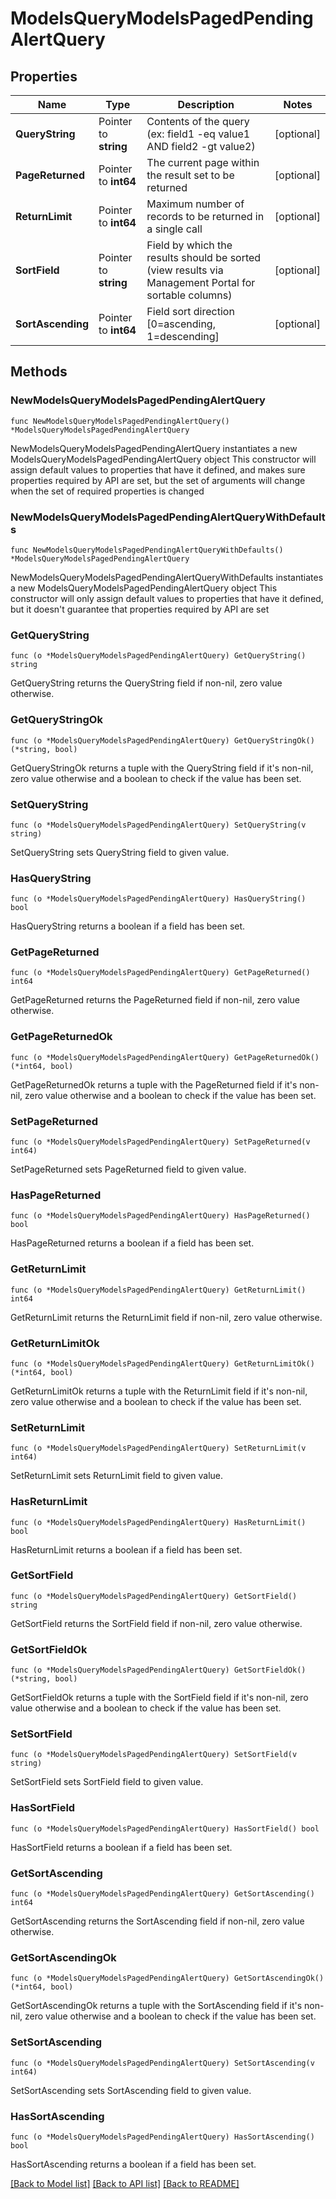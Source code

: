 # ModelsQueryModelsPagedPendingAlertQuery

## Properties

Name | Type | Description | Notes
------------ | ------------- | ------------- | -------------
**QueryString** | Pointer to **string** | Contents of the query (ex: field1 -eq value1 AND field2 -gt value2) | [optional] 
**PageReturned** | Pointer to **int64** | The current page within the result set to be returned | [optional] 
**ReturnLimit** | Pointer to **int64** | Maximum number of records to be returned in a single call | [optional] 
**SortField** | Pointer to **string** | Field by which the results should be sorted (view results via Management Portal for sortable columns) | [optional] 
**SortAscending** | Pointer to **int64** | Field sort direction [0&#x3D;ascending, 1&#x3D;descending] | [optional] 

## Methods

### NewModelsQueryModelsPagedPendingAlertQuery

`func NewModelsQueryModelsPagedPendingAlertQuery() *ModelsQueryModelsPagedPendingAlertQuery`

NewModelsQueryModelsPagedPendingAlertQuery instantiates a new ModelsQueryModelsPagedPendingAlertQuery object
This constructor will assign default values to properties that have it defined,
and makes sure properties required by API are set, but the set of arguments
will change when the set of required properties is changed

### NewModelsQueryModelsPagedPendingAlertQueryWithDefaults

`func NewModelsQueryModelsPagedPendingAlertQueryWithDefaults() *ModelsQueryModelsPagedPendingAlertQuery`

NewModelsQueryModelsPagedPendingAlertQueryWithDefaults instantiates a new ModelsQueryModelsPagedPendingAlertQuery object
This constructor will only assign default values to properties that have it defined,
but it doesn't guarantee that properties required by API are set

### GetQueryString

`func (o *ModelsQueryModelsPagedPendingAlertQuery) GetQueryString() string`

GetQueryString returns the QueryString field if non-nil, zero value otherwise.

### GetQueryStringOk

`func (o *ModelsQueryModelsPagedPendingAlertQuery) GetQueryStringOk() (*string, bool)`

GetQueryStringOk returns a tuple with the QueryString field if it's non-nil, zero value otherwise
and a boolean to check if the value has been set.

### SetQueryString

`func (o *ModelsQueryModelsPagedPendingAlertQuery) SetQueryString(v string)`

SetQueryString sets QueryString field to given value.

### HasQueryString

`func (o *ModelsQueryModelsPagedPendingAlertQuery) HasQueryString() bool`

HasQueryString returns a boolean if a field has been set.

### GetPageReturned

`func (o *ModelsQueryModelsPagedPendingAlertQuery) GetPageReturned() int64`

GetPageReturned returns the PageReturned field if non-nil, zero value otherwise.

### GetPageReturnedOk

`func (o *ModelsQueryModelsPagedPendingAlertQuery) GetPageReturnedOk() (*int64, bool)`

GetPageReturnedOk returns a tuple with the PageReturned field if it's non-nil, zero value otherwise
and a boolean to check if the value has been set.

### SetPageReturned

`func (o *ModelsQueryModelsPagedPendingAlertQuery) SetPageReturned(v int64)`

SetPageReturned sets PageReturned field to given value.

### HasPageReturned

`func (o *ModelsQueryModelsPagedPendingAlertQuery) HasPageReturned() bool`

HasPageReturned returns a boolean if a field has been set.

### GetReturnLimit

`func (o *ModelsQueryModelsPagedPendingAlertQuery) GetReturnLimit() int64`

GetReturnLimit returns the ReturnLimit field if non-nil, zero value otherwise.

### GetReturnLimitOk

`func (o *ModelsQueryModelsPagedPendingAlertQuery) GetReturnLimitOk() (*int64, bool)`

GetReturnLimitOk returns a tuple with the ReturnLimit field if it's non-nil, zero value otherwise
and a boolean to check if the value has been set.

### SetReturnLimit

`func (o *ModelsQueryModelsPagedPendingAlertQuery) SetReturnLimit(v int64)`

SetReturnLimit sets ReturnLimit field to given value.

### HasReturnLimit

`func (o *ModelsQueryModelsPagedPendingAlertQuery) HasReturnLimit() bool`

HasReturnLimit returns a boolean if a field has been set.

### GetSortField

`func (o *ModelsQueryModelsPagedPendingAlertQuery) GetSortField() string`

GetSortField returns the SortField field if non-nil, zero value otherwise.

### GetSortFieldOk

`func (o *ModelsQueryModelsPagedPendingAlertQuery) GetSortFieldOk() (*string, bool)`

GetSortFieldOk returns a tuple with the SortField field if it's non-nil, zero value otherwise
and a boolean to check if the value has been set.

### SetSortField

`func (o *ModelsQueryModelsPagedPendingAlertQuery) SetSortField(v string)`

SetSortField sets SortField field to given value.

### HasSortField

`func (o *ModelsQueryModelsPagedPendingAlertQuery) HasSortField() bool`

HasSortField returns a boolean if a field has been set.

### GetSortAscending

`func (o *ModelsQueryModelsPagedPendingAlertQuery) GetSortAscending() int64`

GetSortAscending returns the SortAscending field if non-nil, zero value otherwise.

### GetSortAscendingOk

`func (o *ModelsQueryModelsPagedPendingAlertQuery) GetSortAscendingOk() (*int64, bool)`

GetSortAscendingOk returns a tuple with the SortAscending field if it's non-nil, zero value otherwise
and a boolean to check if the value has been set.

### SetSortAscending

`func (o *ModelsQueryModelsPagedPendingAlertQuery) SetSortAscending(v int64)`

SetSortAscending sets SortAscending field to given value.

### HasSortAscending

`func (o *ModelsQueryModelsPagedPendingAlertQuery) HasSortAscending() bool`

HasSortAscending returns a boolean if a field has been set.


[[Back to Model list]](../README.md#documentation-for-models) [[Back to API list]](../README.md#documentation-for-api-endpoints) [[Back to README]](../README.md)


